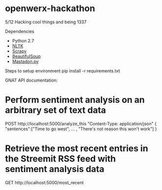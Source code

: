 # openwerx-hackathon
5/12 Hacking cool things and being 1337

Dependencies
- Python 2.7
- [NLTK](http://www.nltk.org/install.html)
- [Scrapy](https://scrapy.org/)
- [BeautifulSoup](https://www.crummy.com/software/BeautifulSoup/)
- [Mastadon.py](http://mastodonpy.readthedocs.io/en/latest/)

Steps to setup environment
pip install -r requirements.txt

GNAT API documentation:

# Perform sentiment analysis on an arbitrary set of text data
POST http://localhost:5000/analyze_this
"Content-Type: application/json"
{
    "sentences":["Time to go west", ... , "There's not reason this won't work"]
}

# Retrieve the most recent entries in the Streemit RSS feed with sentiment analysis data
GET http://localhost:5000/most_recent